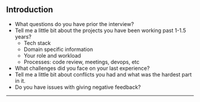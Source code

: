 ## Introduction

- What questions do you have prior the interview?
- Tell me a little bit about the projects you have been working past 1-1.5 years?
  - Tech stack
  - Domain specific information
  - Your role and workload
  - Processes: code review, meetings, devops, etc
- What challenges did you face on your last experience?
- Tell me a little bit about conflicts you had and what was the hardest part in it.
- Do you have issues with giving negative feedback?

___
